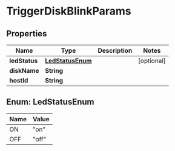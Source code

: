 

# TriggerDiskBlinkParams


## Properties

Name | Type | Description | Notes
------------ | ------------- | ------------- | -------------
**ledStatus** | [**LedStatusEnum**](#LedStatusEnum) |  |  [optional]
**diskName** | **String** |  | 
**hostId** | **String** |  | 



## Enum: LedStatusEnum

Name | Value
---- | -----
ON | &quot;on&quot;
OFF | &quot;off&quot;



